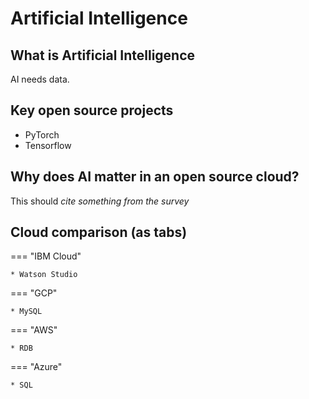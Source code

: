# Artificial Intelligence

## What is Artificial Intelligence

AI needs data.

## Key open source projects

* PyTorch
* Tensorflow

## Why does AI matter in an open source cloud?

This should _cite something from the survey_

## Cloud comparison (as tabs)

=== "IBM Cloud"

    * Watson Studio

=== "GCP"

    * MySQL

=== "AWS"

    * RDB

=== "Azure"

    * SQL
